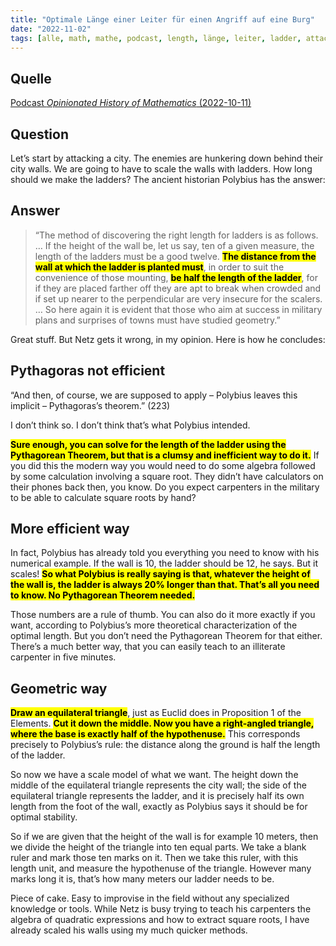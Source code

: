 ```yaml
---
title: "Optimale Länge einer Leiter für einen Angriff auf eine Burg"
date: "2022-11-02"
tags: [alle, math, mathe, podcast, length, länge, leiter, ladder, attack, burg, mittelalter, pythagoras, trigonometry, trigonometrie, dreieck, verhältnis, proportion]
---
```

## Quelle

[Podcast *Opinionated History of Mathematics* (2022-10-11)](https://intellectualmathematics.com/blog/review-of-netzs-new-history-of-greek-mathematics/)

## Question 

Let’s start by attacking a city. The enemies are hunkering down behind their city walls. We are going to have to scale the walls with ladders. How long should we make the ladders? The ancient historian Polybius has the answer:

## Answer

> “The method of discovering the right length for ladders is as follows. … If the height of the wall be, let us say, ten of a given measure, the length of the ladders must be a good twelve. 
> <mark>**The distance from the wall at which the ladder is planted must**</mark>, in order to suit the convenience of those mounting, <mark>**be half the length of the ladder**</mark>, for if they are placed farther off they are apt to break when crowded and if set up nearer to the perpendicular are very insecure for the scalers. … So here again it is evident that those who aim at success in military plans and surprises of towns must have studied geometry.”

Great stuff. But Netz gets it wrong, in my opinion. Here is how he concludes:

## Pythagoras not efficient

“And then, of course, we are supposed to apply – Polybius leaves this implicit – Pythagoras’s theorem.” (223)

I don’t think so. I don’t think that’s what Polybius intended.

<mark>**Sure enough, you can solve for the length of the ladder using the Pythagorean Theorem, but that is a clumsy and inefficient way to do it.**</mark> If you did this the modern way you would need to do some algebra followed by some calculation involving a square root. They didn’t have calculators on their phones back then, you know. Do you expect carpenters in the military to be able to calculate square roots by hand?

## More efficient way

In fact, Polybius has already told you everything you need to know with his numerical example. If the wall is 10, the ladder should be 12, he says. But it scales! <mark>**So what Polybius is really saying is that, whatever the height of the wall is, the ladder is always 20% longer than that. That’s all you need to know. No Pythagorean Theorem needed.**</mark>

Those numbers are a rule of thumb. You can also do it more exactly if you want, according to Polybius’s more theoretical characterization of the optimal length. But you don’t need the Pythagorean Theorem for that either. There’s a much better way, that you can easily teach to an illiterate carpenter in five minutes.

## Geometric way

<mark>**Draw an equilateral triangle**</mark>, just as Euclid does in Proposition 1 of the Elements. <mark>**Cut it down the middle. Now you have a right-angled triangle, where the base is exactly half of the hypothenuse.**</mark> This corresponds precisely to Polybius’s rule: the distance along the ground is half the length of the ladder.

So now we have a scale model of what we want. The height down the middle of the equilateral triangle represents the city wall; the side of the equilateral triangle represents the ladder, and it is precisely half its own length from the foot of the wall, exactly as Polybius says it should be for optimal stability.

So if we are given that the height of the wall is for example 10 meters, then we divide the height of the triangle into ten equal parts. We take a blank ruler and mark those ten marks on it. Then we take this ruler, with this length unit, and measure the hypothenuse of the triangle. However many marks long it is, that’s how many meters our ladder needs to be.

Piece of cake. Easy to improvise in the field without any specialized knowledge or tools. While Netz is busy trying to teach his carpenters the algebra of quadratic expressions and how to extract square roots, I have already scaled his walls using my much quicker methods.